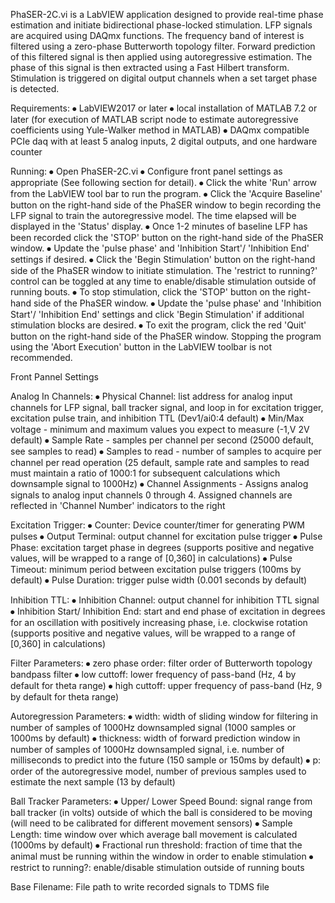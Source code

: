 PhaSER-2C.vi is a LabVIEW application designed to provide real-time phase estimation and initiate bidirectional phase-locked stimulation. LFP signals are acquired using DAQmx functions. The frequency band of interest is filtered using a zero-phase Butterworth topology filter. Forward prediction of this filtered signal is then applied using autoregressive estimation. The phase of this signal is then extracted using a Fast Hilbert transform. Stimulation is triggered on digital output channels when a set target phase is detected.

Requirements:
⦁	LabVIEW2017 or later
⦁	local installation of MATLAB 7.2 or later (for execution of MATLAB script node to estimate autoregressive coefficients using Yule-Walker method in MATLAB)
⦁	DAQmx compatible PCIe daq with at least 5 analog inputs, 2 digital outputs, and one hardware counter

Running:
⦁	Open PhaSER-2C.vi
⦁	Configure front panel settings as appropriate (See following section for detail).
⦁	Click the white 'Run' arrow from the LabVIEW tool bar to run the program.
⦁	Click the 'Acquire Baseline' button on the right-hand side of the PhaSER window to begin recording the LFP signal to train the autoregressive model. The time elapsed will be displayed in the 'Status' display.
⦁	Once 1-2 minutes of baseline LFP has been recorded click the 'STOP' button on the right-hand side of the PhaSER window.
⦁	Update the 'pulse phase' and 'Inhibition Start'/ 'Inhibition End' settings if desired.
⦁	Click the 'Begin Stimulation' button on the right-hand side of the PhaSER window to initiate stimulation. The 'restrict to running?' control can be toggled at any time to enable/disable stimulation outside of running bouts.
⦁	To stop stimulation, click the 'STOP' button on the right-hand side of the PhaSER window.
⦁	Update the 'pulse phase' and 'Inhibition Start'/ 'Inhibition End' settings and click 'Begin Stimulation' if additional stimulation blocks are desired.
⦁	To exit the program, click the red 'Quit' button on the right-hand side of the PhaSER window. Stopping the program using the 'Abort Execution' button in the LabVIEW toolbar is not recommended.


Front Pannel Settings

Analog In Channels:
⦁	Physical Channel: list address for analog input channels for LFP signal, ball tracker signal, and loop in for excitation trigger, excitation pulse train, and inhibition TTL (Dev1/ai0:4 default)
⦁	Min/Max voltage - minimum and maximum values you expect to measure (-1,V 2V default)
⦁	Sample Rate - samples per channel per second (25000 default, see samples to read) 
⦁	Samples to read - number of samples to acquire per channel per read operation (25 default, sample rate and samples to read must maintain a ratio of 1000:1 for subsequent calculations which downsample signal to 1000Hz)
⦁	Channel Assignments - Assigns analog signals to analog input channels 0 through 4. Assigned channels are reflected in 'Channel Number' indicators to the right

Excitation Trigger:
⦁	Counter: Device counter/timer for generating PWM pulses
⦁	Output Terminal: output channel for excitation pulse trigger
⦁	Pulse Phase: excitation target phase in degrees (supports positive and negative values, will be wrapped to a range of [0,360] in calculations)
⦁	Pulse Timeout: minimum period between excitation pulse triggers (100ms by default)
⦁	Pulse Duration: trigger pulse width (0.001 seconds by default)

Inhibition TTL:
⦁	Inhibition Channel: output channel for inhibition TTL signal
⦁	Inhibition Start/ Inhibition End: start and end phase of excitation in degrees for an oscillation with positively increasing phase, i.e. clockwise rotation (supports positive and negative values, will be wrapped to a range of [0,360] in calculations)

Filter Parameters:
⦁	zero phase order: filter order of Butterworth topology bandpass filter
⦁	low cuttoff: lower frequency of pass-band (Hz, 4 by default for theta range)
⦁	high cuttoff: upper frequency of pass-band (Hz, 9 by default for theta range)

Autoregression Parameters:
⦁	width: width of sliding window for filtering in number of samples of 1000Hz downsampled signal (1000 samples or 1000ms by default)
⦁	thickness: width of forward prediction window in number of samples of 1000Hz downsampled signal, i.e. number of milliseconds to predict into the future (150 sample or 150ms by default)
⦁	p: order of the autoregressive model, number of previous samples used to estimate the next sample (13 by default)

Ball Tracker Parameters:
⦁	 Upper/ Lower Speed Bound: signal range from ball tracker (in volts) outside of which the ball is considered to be moving (will need to be calibrated for different movement sensors)
⦁	Sample Length: time window over which average ball movement is calculated (1000ms by default)
⦁	Fractional run threshold: fraction of time that the animal must be running within the window in order to enable stimulation
⦁	restrict to running?: enable/disable stimulation outside of running bouts

Base Filename: File path to write recorded signals to TDMS file
